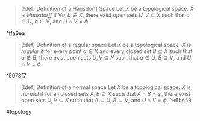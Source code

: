 > [!def] Definition of a Hausdorff Space
> Let $X$ be a topological space. $X$ is *Hausdorff* if $\forall a,b \in X$, there exist open sets $U,V \subseteq X$ such that $a \in U$, $b \in V$, and $U \cap V = \phi$.

^ffa6ea

> [!def] Definition of a regular space
> Let $X$ be a topological space. $X$ is *regular* if for every point $a \in X$ and every closed set $B \subseteq X$ such that ${} a \not \in B  {}$, there exist open sets $U,V \subseteq X$ such that $a \in U$, $B \subseteq V$, and $U \cap V = \phi$.

^5978f7

> [!def] Definition of a normal space
> Let $X$ be a topological space. $X$ is *normal* if for all closed sets $A,B \subseteq X$ such that ${} A \cap B = \phi {}$, there exist open sets $U,V \subseteq X$ such that ${} A \subseteq U {}$, ${} B \subseteq V {}$, and $U \cap V = \phi$. ^e6b659



#topology